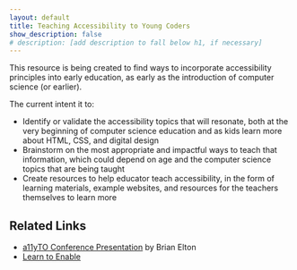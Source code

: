 ```yaml
---
layout: default
title: Teaching Accessibility to Young Coders
show_description: false
# description: [add description to fall below h1, if necessary]
---
```



This resource is being created to find ways to incorporate accessibility principles into early education, as early as the introduction of computer science (or earlier).

The current intent it to:
* Identify or validate the accessibility topics that will resonate, both at the very beginning of computer science education and as kids learn more about HTML, CSS, and digital design
* Brainstorm on the most appropriate and impactful ways to teach that information, which could depend on age and the computer science topics that are being taught
* Create resources to help educator teach accessibility, in the form of learning materials, example websites, and resources for the teachers themselves to learn more

## Related Links

* [a11yTO Conference Presentation](a11yTO_Conference_Presentation.md) by Brian Elton
* [Learn to Enable](https://www.learntoenable.co.uk/)